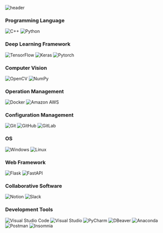 
![header](https://capsule-render.vercel.app/api?type=cylinder&color=auto&height=150&section=header&text=Hello,%20World!&fontSize=80)

### Programming Language
<div>
  <img alt="C++" src="https://img.shields.io/badge/C++-00599C.svg?style=for-the-badge&logo=C++&logoColor=white"/>
  <img alt="Python" src="https://img.shields.io/badge/Python-3776AB.svg?style=for-the-badge&logo=Python&logoColor=white"/>
</div>

### Deep Learning Framework
<div>
  <img alt="TensorFlow" src="https://img.shields.io/badge/TensorFlow-FF6F00.svg?style=for-the-badge&logo=TensorFlow&logoColor=white"/>
  <img alt="Keras" src="https://img.shields.io/badge/Keras-D00000.svg?style=for-the-badge&logo=Keras&logoColor=white"/>
  <img alt="Pytorch" src="https://img.shields.io/badge/Pytorch-EE4C2C.svg?style=for-the-badge&logo=Pytorch&logoColor=white"/>
</div>

### Computer Vision
<div>
  <img alt="OpenCV" src="https://img.shields.io/badge/OpenCV-5C3EE8.svg?style=for-the-badge&logo=OpenCV&logoColor=white"/>
  <img alt="NumPy" src="https://img.shields.io/badge/NumPy-013243.svg?style=for-the-badge&logo=NumPy&logoColor=white"/>
</div>

### Operation Management
<div>
  <img alt="Docker" src="https://img.shields.io/badge/Docker-2496ED.svg?style=for-the-badge&logo=Docker&logoColor=white"/>
  <img alt="Amazon AWS" src="https://img.shields.io/badge/Amazon AWS-232F3E.svg?style=for-the-badge&logo=Amazon AWS&logoColor=white"/>
</div>

### Configuration Management
<div>
  <img alt="Git" src="https://img.shields.io/badge/Git-F05032.svg?style=for-the-badge&logo=Git&logoColor=white"/>
  <img alt="GitHub" src="https://img.shields.io/badge/GitHub-181717.svg?style=for-the-badge&logo=GitHub&logoColor=white"/>
  <img alt="GitLab" src="https://img.shields.io/badge/GitLab-FC6D26.svg?style=for-the-badge&logo=GitLab&logoColor=white"/>
</div>

### OS
<div>
  <img alt="Windows" src="https://img.shields.io/badge/Windows-0078D4.svg?style=for-the-badge&logo=Windows&logoColor=white"/>
  <img alt="Linux" src="https://img.shields.io/badge/Linux-FCC624.svg?style=for-the-badge&logo=Linux&logoColor=white"/>
</div>

### Web Framework
<div>
  <img alt="Flask" src="https://img.shields.io/badge/Flask-000000.svg?style=for-the-badge&logo=Flask&logoColor=white"/>
  <img alt="FastAPI" src="https://img.shields.io/badge/FastAPI-009688.svg?style=for-the-badge&logo=FastAPI&logoColor=white"/>
</div>

### Collaborative Software
<div>
  <img alt="Notion" src="https://img.shields.io/badge/Notion-000000.svg?style=for-the-badge&logo=Notion&logoColor=white"/>
  <img alt="Slack" src="https://img.shields.io/badge/Slack-4A154B.svg?style=for-the-badge&logo=Slack&logoColor=white"/>
</div>

### Development Tools
<div>
  <img alt="Visual Studio Code" src="https://img.shields.io/badge/Visual Studio Code-007ACC.svg?style=for-the-badge&logo=Visual Studio Code&logoColor=white"/>
  <img alt="Visual Studio" src="https://img.shields.io/badge/Visual Studio-5C2D91.svg?style=for-the-badge&logo=Visual Studio&logoColor=white"/>
  <img alt="PyCharm" src="https://img.shields.io/badge/PyCharm-000000.svg?style=for-the-badge&logo=PyCharm&logoColor=white"/>
  <img alt="DBeaver" src="https://img.shields.io/badge/DBeaver-382923.svg?style=for-the-badge&logo=DBeaver&logoColor=white"/>
  <img alt="Anaconda" src="https://img.shields.io/badge/Anaconda-44A833.svg?style=for-the-badge&logo=Anaconda&logoColor=white"/>
  <img alt="Postman" src="https://img.shields.io/badge/Postman-FF6C37.svg?style=for-the-badge&logo=Postman&logoColor=white"/>
  <img alt="Insomnia" src="https://img.shields.io/badge/Insomnia-4000BF.svg?style=for-the-badge&logo=Insomnia&logoColor=white"/>
</div>

<!--
**skanwngud/skanwngud** is a ✨ _special_ ✨ repository because its `README.md` (this file) appears on your GitHub profile.

Here are some ideas to get you started:

- 🔭 I’m currently working on ...
- 🌱 I’m currently learning ...
- 👯 I’m looking to collaborate on ...
- 🤔 I’m looking for help with ...
- 💬 Ask me about ...
- 📫 How to reach me: ...
- 😄 Pronouns: ...
- ⚡ Fun fact: ...
-->
